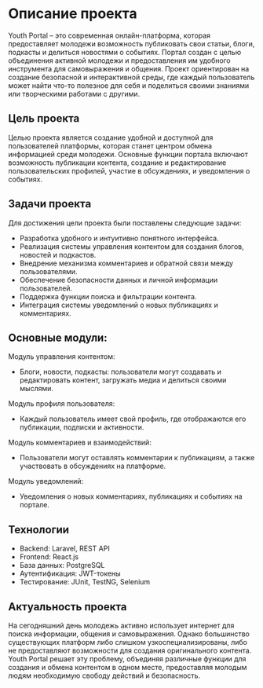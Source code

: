 # Описание проекта

Youth Portal – это современная онлайн-платформа, которая предоставляет молодежи возможность публиковать свои статьи, блоги, подкасты и делиться новостями о событиях. Портал создан с целью объединения активной молодежи и предоставления им удобного инструмента для самовыражения и общения. Проект ориентирован на создание безопасной и интерактивной среды, где каждый пользователь может найти что-то полезное для себя и поделиться своими знаниями или творческими работами с другими.

## Цель проекта

Целью проекта является создание удобной и доступной для пользователей платформы, которая станет центром обмена информацией среди молодежи. Основные функции портала включают возможность публикации контента, создание и редактирование пользовательских профилей, участие в обсуждениях, и уведомления о событиях.

## Задачи проекта

Для достижения цели проекта были поставлены следующие задачи:

- Разработка удобного и интуитивно понятного интерфейса.
- Реализация системы управления контентом для создания блогов, новостей и подкастов.
- Внедрение механизма комментариев и обратной связи между пользователями.
- Обеспечение безопасности данных и личной информации пользователей.
- Поддержка функции поиска и фильтрации контента.
- Интеграция системы уведомлений о новых публикациях и комментариях.

## Основные модули:

Модуль управления контентом:
- Блоги, новости, подкасты: пользователи могут создавать и редактировать контент, загружать медиа и делиться своими мыслями.

Модуль профиля пользователя:
- Каждый пользователь имеет свой профиль, где отображаются его публикации, подписки и активности.

Модуль комментариев и взаимодействий:
- Пользователи могут оставлять комментарии к публикациям, а также участвовать в обсуждениях на платформе.

Модуль уведомлений:
- Уведомления о новых комментариях, публикациях и событиях на портале.

## Технологии

- Backend: Laravel, REST API
- Frontend: React.js
- База данных: PostgreSQL
- Аутентификация: JWT-токены
- Тестирование: JUnit, TestNG, Selenium

## Актуальность проекта

На сегодняшний день молодежь активно использует интернет для поиска информации, общения и самовыражения. Однако большинство существующих платформ либо слишком узкоспециализированы, либо не предоставляют возможности для создания оригинального контента. Youth Portal решает эту проблему, объединяя различные функции для создания и обмена контентом в одном месте, предоставляя молодым людям необходимую свободу действий и безопасность.
